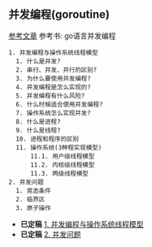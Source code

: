 ## 并发编程(goroutine)

[参考文章](https://mingyangshang.github.io/2016/01/09/%E5%B9%B6%E5%8F%91%E7%BC%96%E7%A8%8B/)
参考书: go语言并发编程

```
1. 并发编程与操作系统线程模型
  1. 什么是并发?
  2. 串行、并发、并行的区别?
  3. 为什么要使用并发编程?
  4. 并发编程是怎么实现的?
  5. 并发编程有什么风险?
  6. 什么时候适合使用并发编程?
  7. 操作系统怎么实现并发?
  8. 什么是进程?
  9. 什么是线程?
  10. 进程和程序的区别
  11. 操作系统(3种程实现模型)
      11.1. 用户级线程模型
      11.2. 内核级线程模型
      11.3. 两级线程模型
2. 并发问题
  1. 竞态条件
  2. 临界区
  3. 原子操作
```
* **已定稿** [1. 并发编程与操作系统线程模型](./CONCURRENCE.md)
* **已定稿** [2. 并发问题](./2.md)